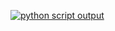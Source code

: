 [![python script output](https://github.com/rajibpodder12/shell-script-output-artifact/actions/workflows/output.yml/badge.svg)](https://github.com/rajibpodder12/shell-script-output-artifact/actions/workflows/output.yml)
